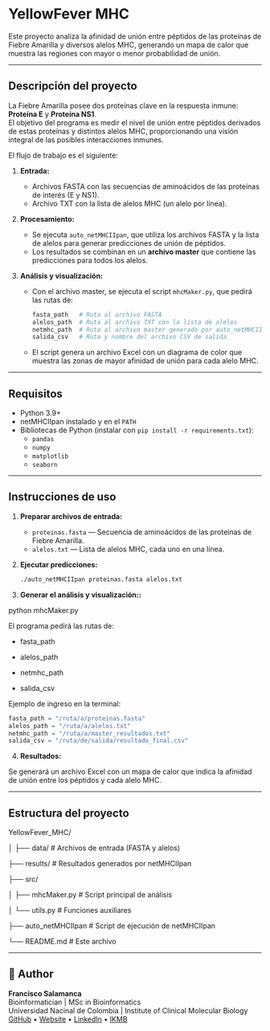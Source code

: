 # YellowFever MHC

Este proyecto analiza la afinidad de unión entre péptidos de las proteínas de Fiebre Amarilla y diversos alelos MHC, generando un mapa de calor que muestra las regiones con mayor o menor probabilidad de unión.

---

## Descripción del proyecto

La Fiebre Amarilla posee dos proteínas clave en la respuesta inmune: **Proteína E** y **Proteína NS1**.  
El objetivo del programa es medir el nivel de unión entre péptidos derivados de estas proteínas y distintos alelos MHC, proporcionando una visión integral de las posibles interacciones inmunes.

El flujo de trabajo es el siguiente:

1. **Entrada:**  
   - Archivos FASTA con las secuencias de aminoácidos de las proteínas de interés (E y NS1).  
   - Archivo TXT con la lista de alelos MHC (un alelo por línea).

2. **Procesamiento:**  
   - Se ejecuta `auto_netMHCIIpan`, que utiliza los archivos FASTA y la lista de alelos para generar predicciones de unión de péptidos.  
   - Los resultados se combinan en un **archivo master** que contiene las predicciones para todos los alelos.

3. **Análisis y visualización:**  
   - Con el archivo master, se ejecuta el script `mhcMaker.py`, que pedirá las rutas de:
     ```python
     fasta_path   # Ruta al archivo FASTA
     alelos_path  # Ruta al archivo TXT con la lista de alelos
     netmhc_path  # Ruta al archivo master generado por auto_netMHCIIpan
     salida_csv   # Ruta y nombre del archivo CSV de salida
     ```
   - El script genera un archivo Excel con un diagrama de color que muestra las zonas de mayor afinidad de unión para cada alelo MHC.
  
  
---

## Requisitos

- Python 3.9+  
- netMHCIIpan instalado y en el `PATH`  
- Bibliotecas de Python (instalar con `pip install -r requirements.txt`):
  - `pandas`
  - `numpy`
  - `matplotlib`
  - `seaborn`

---

## Instrucciones de uso

1. **Preparar archivos de entrada:**
   - `proteinas.fasta` — Secuencia de aminoácidos de las proteínas de Fiebre Amarilla.
   - `alelos.txt` — Lista de alelos MHC, cada uno en una línea.

2. **Ejecutar predicciones:**
   ```bash
   ./auto_netMHCIIpan proteinas.fasta alelos.txt


3. **Generar el análisis y visualización::**

  python mhcMaker.py

El programa pedirá las rutas de:

- fasta_path

- alelos_path

- netmhc_path

- salida_csv

Ejemplo de ingreso en la terminal:

```python
fasta_path = "/ruta/a/proteinas.fasta"
alelos_path = "/ruta/a/alelos.txt"
netmhc_path = "/ruta/a/master_resultados.txt"
salida_csv = "/ruta/de/salida/resultado_final.csv"
```

4. **Resultados:**

Se generará un archivo Excel con un mapa de calor que indica la afinidad de unión entre los péptidos y cada alelo MHC.

---

## Estructura del proyecto

YellowFever_MHC/

│
├── data/                 # Archivos de entrada (FASTA y alelos)

├── results/              # Resultados generados por netMHCIIpan

├── src/

│   ├── mhcMaker.py       # Script principal de análisis

│   └── utils.py          # Funciones auxiliares

├── auto_netMHCIIpan      # Script de ejecución de netMHCIIpan

└── README.md             # Este archivo

---
## 👤 Author

**Francisco Salamanca**  
Bioinformatician | MSc in Bioinformatics  
Universidad Nacinal de Colombia | Institute of Clinical Molecular Biology
[GitHub](https://github.com/fsalamancar) • [Website](https://fsalamancar.github.io/) • [LinkedIn](https://www.linkedin.com/in/fjosesala/) • [IKMB](https://www.ikmb.uni-kiel.de/people/francisco-salamanca/)





